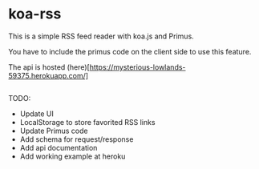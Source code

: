 # koa-rss

This is a simple RSS feed reader with koa.js and Primus.


You have to include the primus code on the client side to use this feature.

The api is hosted (here)[https://mysterious-lowlands-59375.herokuapp.com/]
```

```

TODO:
+ Update UI
+ LocalStorage to store favorited RSS links
+ Update Primus code
+ Add schema for request/response
+ Add api documentation
+ Add working example at heroku
